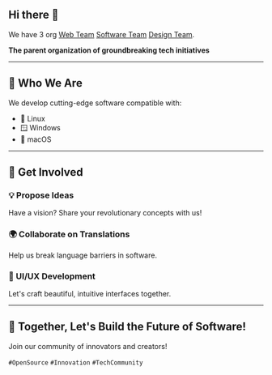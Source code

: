 ## Hi there 👋

<!--

**Here are some ideas to get you started:**

🙋‍♀️ A short introduction - what is your organization all about?
🌈 Contribution guidelines - how can the community get involved?
👩‍💻 Useful resources - where can the community find your docs? Is there anything else the community should know?
🍿 Fun facts - what does your team eat for breakfast?
🧙 Remember, you can do mighty things with the power of [Markdown](https://docs.github.com/github/writing-on-github/getting-started-with-writing-and-formatting-on-github/basic-writing-and-formatting-syntax)
-->
We have 3 org
[Web Team](https://github.com/ams-www)
[Software Team](https://github.com/Linux-jam)
[Design Team](https://github.com/ams-design).

**The parent organization of groundbreaking tech initiatives**  

---

## 🌟 Who We Are  
We develop cutting-edge software compatible with:  
- 🐧 Linux  
- 🪟 Windows  
-  macOS  

---

## 🚀 Get Involved  
### 💡 Propose Ideas  
Have a vision? Share your revolutionary concepts with us!  

### 🌍 Collaborate on Translations  
Help us break language barriers in software.  

### 🎨 UI/UX Development  
Let's craft beautiful, intuitive interfaces together.  

---

## 🚀 Together, Let's Build the Future of Software!  
Join our community of innovators and creators!  

`#OpenSource` `#Innovation` `#TechCommunity`

